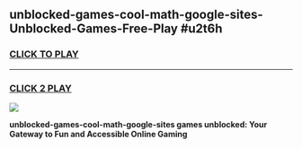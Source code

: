 
## unblocked-games-cool-math-google-sites-Unblocked-Games-Free-Play #u2t6h
<h3>
<a href="https://us.freeplayer.one?title=unblocked-games-cool-math-google-sites&ref=9M">CLICK TO PLAY</a></h3>
<hr>

<h3>
<a href="https://us.freeplayer.one?title=unblocked-games-cool-math-google-sites&ref=9M">CLICK 2 PLAY</a>
  
</h3>

<a href="https://us.freeplayer.one?title=unblocked-games-cool-math-google-sites&ref=9M"><img src="https://clearcache.store/games.png"></a>


**unblocked-games-cool-math-google-sites games unblocked: Your Gateway to Fun and Accessible Online Gaming**
